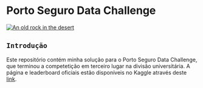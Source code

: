 # Porto Seguro Data Challenge

[![An old rock in the desert](/assets/images/shiprock.jpg "Shiprock, New Mexico by Beau Rogers")](https://selectra.net.br/sites/default/files/styles/article_hero/public/images/porto-seguros-logo-825x293.png?itok=VwnAA5Oe)

## `Introdução`

Este repositório contém minha solução para o Porto Seguro Data Challenge, que terminou a competetição em terceiro lugar na divisão universitária. A página e leaderboard oficiais estão disponíveis no Kaggle através deste [link](https://www.kaggle.com/c/porto-seguro-data-challenge).
